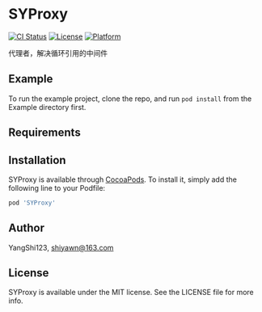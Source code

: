 # SYProxy

[![CI Status](https://img.shields.io/travis/YangShi123/SYProxy.svg?style=flat)](https://travis-ci.org/YangShi123/SYProxy)
[![License](https://img.shields.io/cocoapods/l/SYProxy.svg?style=flat)](https://cocoapods.org/pods/SYProxy)
[![Platform](https://img.shields.io/cocoapods/p/SYProxy.svg?style=flat)](https://cocoapods.org/pods/SYProxy)

代理者，解决循环引用的中间件

## Example

To run the example project, clone the repo, and run `pod install` from the Example directory first.

## Requirements

## Installation

SYProxy is available through [CocoaPods](https://cocoapods.org). To install
it, simply add the following line to your Podfile:

```ruby
pod 'SYProxy'
```

## Author

YangShi123, shiyawn@163.com

## License

SYProxy is available under the MIT license. See the LICENSE file for more info.
